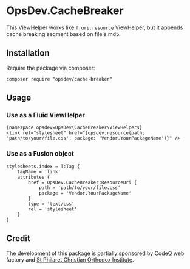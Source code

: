 OpsDev.CacheBreaker
==================

This ViewHelper works like `f:uri.resource` ViewHelper, but it appends cache breaking segment based on file's md5.

Installation
------------

Require the package via composer:

```
composer require "opsdev/cache-breaker"
```


Usage
-----

### Use as a Fluid ViewHelper

```
{namespace opsdev=OpsDev\CacheBreaker\ViewHelpers}
<link rel="stylesheet" href="{opsdev:resource(path: 'path/to/your/file.css', package: 'Vendor.YourPackageName')}" />
```

### Use as a Fusion object

```
stylesheets.index = T:Tag {
    tagName = 'link'
    attributes {
        href = OpsDev.CacheBreaker:ResourceUri {
            path = 'path/to/your/file.css'
            package = 'Vendor.YourPackageName'
        }
        type = 'text/css'
        rel = 'stylesheet'
    }
}
```

Credit
------

The development of this package is partially sponsored by [CodeQ](http://codeq.at) web factory and [St Philaret Christian Orthodox Institute](http://psmb.github.io/).
